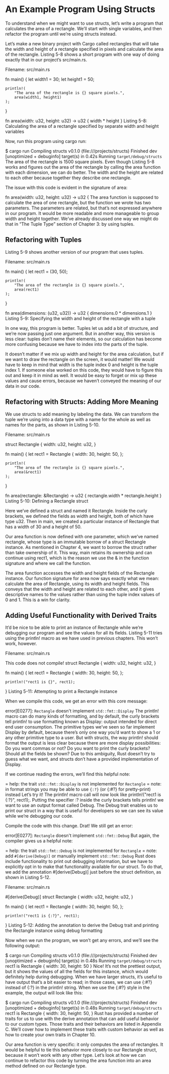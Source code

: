 # An Example Program Using Structs

To understand when we might want to use structs, let’s write a program that calculates the area of a rectangle. We’ll start with single variables, and then refactor the program until we’re using structs instead.

Let’s make a new binary project with Cargo called rectangles that will take the width and height of a rectangle specified in pixels and calculate the area of the rectangle. Listing 5-8 shows a short program with one way of doing exactly that in our project’s src/main.rs.

Filename: src/main.rs


fn main() {
    let width1 = 30;
    let height1 = 50;

    println!(
        "The area of the rectangle is {} square pixels.",
        area(width1, height1)
    );
}

fn area(width: u32, height: u32) -> u32 {
    width * height
}
Listing 5-8: Calculating the area of a rectangle specified by separate width and height variables

Now, run this program using cargo run:


$ cargo run
   Compiling structs v0.1.0 (file:///projects/structs)
    Finished dev [unoptimized + debuginfo] target(s) in 0.42s
     Running `target/debug/structs`
The area of the rectangle is 1500 square pixels.
Even though Listing 5-8 works and figures out the area of the rectangle by calling the area function with each dimension, we can do better. The width and the height are related to each other because together they describe one rectangle.

The issue with this code is evident in the signature of area:


fn area(width: u32, height: u32) -> u32 {
The area function is supposed to calculate the area of one rectangle, but the function we wrote has two parameters. The parameters are related, but that’s not expressed anywhere in our program. It would be more readable and more manageable to group width and height together. We’ve already discussed one way we might do that in “The Tuple Type” section of Chapter 3: by using tuples.

## Refactoring with Tuples

Listing 5-9 shows another version of our program that uses tuples.

Filename: src/main.rs


fn main() {
    let rect1 = (30, 50);

    println!(
        "The area of the rectangle is {} square pixels.",
        area(rect1)
    );
}

fn area(dimensions: (u32, u32)) -> u32 {
    dimensions.0 * dimensions.1
}
Listing 5-9: Specifying the width and height of the rectangle with a tuple

In one way, this program is better. Tuples let us add a bit of structure, and we’re now passing just one argument. But in another way, this version is less clear: tuples don’t name their elements, so our calculation has become more confusing because we have to index into the parts of the tuple.

It doesn’t matter if we mix up width and height for the area calculation, but if we want to draw the rectangle on the screen, it would matter! We would have to keep in mind that width is the tuple index 0 and height is the tuple index 1. If someone else worked on this code, they would have to figure this out and keep it in mind as well. It would be easy to forget or mix up these values and cause errors, because we haven’t conveyed the meaning of our data in our code.

## Refactoring with Structs: Adding More Meaning

We use structs to add meaning by labeling the data. We can transform the tuple we’re using into a data type with a name for the whole as well as names for the parts, as shown in Listing 5-10.

Filename: src/main.rs


struct Rectangle {
    width: u32,
    height: u32,
}

fn main() {
    let rect1 = Rectangle {
        width: 30,
        height: 50,
    };

    println!(
        "The area of the rectangle is {} square pixels.",
        area(&rect1)
    );
}

fn area(rectangle: &Rectangle) -> u32 {
    rectangle.width * rectangle.height
}
Listing 5-10: Defining a Rectangle struct

Here we’ve defined a struct and named it Rectangle. Inside the curly brackets, we defined the fields as width and height, both of which have type u32. Then in main, we created a particular instance of Rectangle that has a width of 30 and a height of 50.

Our area function is now defined with one parameter, which we’ve named rectangle, whose type is an immutable borrow of a struct Rectangle instance. As mentioned in Chapter 4, we want to borrow the struct rather than take ownership of it. This way, main retains its ownership and can continue using rect1, which is the reason we use the & in the function signature and where we call the function.

The area function accesses the width and height fields of the Rectangle instance. Our function signature for area now says exactly what we mean: calculate the area of Rectangle, using its width and height fields. This conveys that the width and height are related to each other, and it gives descriptive names to the values rather than using the tuple index values of 0 and 1. This is a win for clarity.

## Adding Useful Functionality with Derived Traits

It’d be nice to be able to print an instance of Rectangle while we’re debugging our program and see the values for all its fields. Listing 5-11 tries using the println! macro as we have used in previous chapters. This won’t work, however.

Filename: src/main.rs

This code does not compile!
struct Rectangle {
    width: u32,
    height: u32,
}

fn main() {
    let rect1 = Rectangle {
        width: 30,
        height: 50,
    };

    println!("rect1 is {}", rect1);
}
Listing 5-11: Attempting to print a Rectangle instance

When we compile this code, we get an error with this core message:


error[E0277]: `Rectangle` doesn't implement `std::fmt::Display`
The println! macro can do many kinds of formatting, and by default, the curly brackets tell println! to use formatting known as Display: output intended for direct end user consumption. The primitive types we’ve seen so far implement Display by default, because there’s only one way you’d want to show a 1 or any other primitive type to a user. But with structs, the way println! should format the output is less clear because there are more display possibilities: Do you want commas or not? Do you want to print the curly brackets? Should all the fields be shown? Due to this ambiguity, Rust doesn’t try to guess what we want, and structs don’t have a provided implementation of Display.

If we continue reading the errors, we’ll find this helpful note:


   = help: the trait `std::fmt::Display` is not implemented for `Rectangle`
   = note: in format strings you may be able to use `{:?}` (or {:#?} for pretty-print) instead
Let’s try it! The println! macro call will now look like println!("rect1 is {:?}", rect1);. Putting the specifier :? inside the curly brackets tells println! we want to use an output format called Debug. The Debug trait enables us to print our struct in a way that is useful for developers so we can see its value while we’re debugging our code.

Compile the code with this change. Drat! We still get an error:


error[E0277]: `Rectangle` doesn't implement `std::fmt::Debug`
But again, the compiler gives us a helpful note:


   = help: the trait `std::fmt::Debug` is not implemented for `Rectangle`
   = note: add `#[derive(Debug)]` or manually implement `std::fmt::Debug`
Rust does include functionality to print out debugging information, but we have to explicitly opt in to make that functionality available for our struct. To do that, we add the annotation #[derive(Debug)] just before the struct definition, as shown in Listing 5-12.

Filename: src/main.rs


#[derive(Debug)]
struct Rectangle {
    width: u32,
    height: u32,
}

fn main() {
    let rect1 = Rectangle {
        width: 30,
        height: 50,
    };

    println!("rect1 is {:?}", rect1);
}
Listing 5-12: Adding the annotation to derive the Debug trait and printing the Rectangle instance using debug formatting

Now when we run the program, we won’t get any errors, and we’ll see the following output:


$ cargo run
   Compiling structs v0.1.0 (file:///projects/structs)
    Finished dev [unoptimized + debuginfo] target(s) in 0.48s
     Running `target/debug/structs`
rect1 is Rectangle { width: 30, height: 50 }
Nice! It’s not the prettiest output, but it shows the values of all the fields for this instance, which would definitely help during debugging. When we have larger structs, it’s useful to have output that’s a bit easier to read; in those cases, we can use {:#?} instead of {:?} in the println! string. When we use the {:#?} style in the example, the output will look like this:


$ cargo run
   Compiling structs v0.1.0 (file:///projects/structs)
    Finished dev [unoptimized + debuginfo] target(s) in 0.48s
     Running `target/debug/structs`
rect1 is Rectangle {
    width: 30,
    height: 50,
}
Rust has provided a number of traits for us to use with the derive annotation that can add useful behavior to our custom types. Those traits and their behaviors are listed in Appendix C. We’ll cover how to implement these traits with custom behavior as well as how to create your own traits in Chapter 10.

Our area function is very specific: it only computes the area of rectangles. It would be helpful to tie this behavior more closely to our Rectangle struct, because it won’t work with any other type. Let’s look at how we can continue to refactor this code by turning the area function into an area method defined on our Rectangle type.
